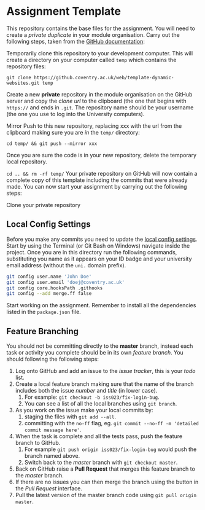 
# Assignment Template

This repository contains the base files for the assignment. You will need to create a _private duplicate_ in your module organisation. Carry out the following steps, taken from the [GitHub documentation](https://help.github.com/en/enterprise/2.16/user/articles/duplicating-a-repository):

Temporarily clone this repository to your development computer. This will create a directory on your computer called `temp` which contains the repository files:

`git clone https://github.coventry.ac.uk/web/template-dynamic-websites.git temp`

Create a new **private** repository in the module organisation on the GitHub server and copy the _clone url_ to the clipboard (the one that begins with `https://` and ends in `.git`. The repository name should be your username (the one you use to log into the University computers).

Mirror Push to this new repository, replacing xxx with the url from the clipboard making sure you are _in_ the `temp/` directory:

`cd temp/ && git push --mirror xxx`

Once you are sure the code is in your new repository, delete the temporary local repository.

`cd .. && rm -rf temp/`
Your private repository on GitHub will now contain a complete copy of this template including the commits that were already made. You can now start your assignment by carrying out the following steps:

Clone your private repository

## Local Config Settings

Before you make any commits you need to update the [local config settings](https://git-scm.com/book/en/v2/Getting-Started-First-Time-Git-Setup). Start by using the Terminal (or Git Bash on Windows) navigate inside the project. Once you are in this directory run the following commands, substituting you name as it appears on your ID badge and your university email address (without the `uni.` domain prefix).

```bash
git config user.name 'John Doe'
git config user.email 'doej@coventry.ac.uk'
git config core.hooksPath .githooks
git config --add merge.ff false
```

Start working on the assignment. Remember to install all the dependencies listed in the `package.json` file.

## Feature Branching

You should not be committing directly to the **master** branch, instead each task or activity you complete should be in its own _feature branch_. You should following the following steps:

1. Log onto GitHub and add an issue to the _issue tracker_, this is your _todo_ list.
2. Create a local feature branch making sure that the name of the branch includes both the issue _number_ and _title_ (in lower case).
    1. For example: `git checkout -b iss023/fix-login-bug`.
    2. You can see a list of all the local branches using `git branch`.
3. As you work on the issue make your local commits by:
    1. staging the files with `git add --all`.
    2. committing with the `no-ff` flag, eg. `git commit --no-ff -m 'detailed commit message here'`.
4. When the task is complete and all the tests pass, push the feature branch to GitHub.
    1. For example `git push origin iss023/fix-login-bug` would push the branch named above.
    2. Switch back to the _master_ branch with `git checkout master`.
5. Back on GitHub raise a **Pull Request** that merges this feature branch to the _master_ branch.
5. If there are no issues you can then merge the branch using the button in the _Pull Request_ interface.
6. Pull the latest version of the master branch code using `git pull origin master`.
